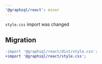 ```yaml
---
'@graphiql/react': minor
---
```


`style.css` import was changed

## Migration

```diff
-import '@graphiql/react/dist/style.css';
+import '@graphiql/react/style.css';
```
